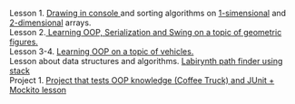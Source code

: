 ﻿Lesson 1. <a href="/lesson1/task1">Drawing in console </a> and sorting algorіthms on <a href="/lesson1/task2">1-simensional</a> and <a href="/lesson1/task3">2-dimensional</a> arrays.<br/> 
Lesson 2.<a href="/lesson2/OOP_Figures"> Learning OOP, Serialization and Swing on a topic of geometric figures. </a><br/> 
Lesson 3-4. <a href="/lesson3/Vehicles"> Learning OOP on a topic of vehicles. </a><br/> 
Lesson about data structures and algorithms. <a href="/lesson_algorithms/StackLabirynth"> Labirynth path finder using stack </a><br/> 
Project 1. <a href="/prj1/CoffeeTruck"> Project that tests OOP knowledge (Coffee Truck) and JUnit + Mockito lesson</a><br/>